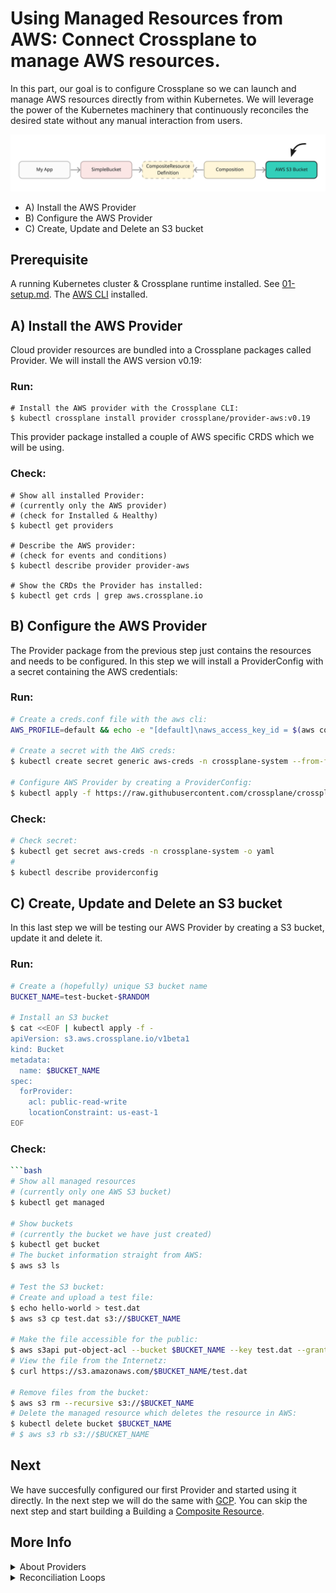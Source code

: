 # Using Managed Resources from AWS: Connect Crossplane to manage AWS resources.

In this part, our goal is to configure Crossplane so we can launch and manage
AWS resources directly from within Kubernetes. We will leverage the power of the
Kubernetes machinery that continuously reconciles the desired state without any
manual interaction from users.  

![architecture-s3-bucket](architecture-s3-bucket.jpg)

* A) Install the AWS Provider
* B) Configure the AWS Provider
* C) Create, Update and Delete an S3 bucket

## Prerequisite

A running Kubernetes cluster & Crossplane runtime installed. See
[01-setup.md](Setup). The [AWS CLI](https://aws.amazon.com/cli/) installed.

## A) Install the AWS Provider

Cloud provider resources are bundled into a Crossplane packages called Provider.
We will install the AWS version v0.19:

### Run:
```Bash:
# Install the AWS provider with the Crossplane CLI:
$ kubectl crossplane install provider crossplane/provider-aws:v0.19
```

This provider package installed a couple of AWS specific CRDS which we will be
using.

### Check:
```Bash:
# Show all installed Provider:
# (currently only the AWS provider)
# (check for Installed & Healthy)
$ kubectl get providers

# Describe the AWS provider:
# (check for events and conditions)
$ kubectl describe provider provider-aws

# Show the CRDs the Provider has installed: 
$ kubectl get crds | grep aws.crossplane.io
```

## B) Configure the AWS Provider

The Provider package from the previous step just contains the resources and
needs to be configured. In this step we will install a ProviderConfig with a
secret containing the AWS credentials:

### Run:
```bash
# Create a creds.conf file with the aws cli:
AWS_PROFILE=default && echo -e "[default]\naws_access_key_id = $(aws configure get aws_access_key_id --profile $AWS_PROFILE)\naws_secret_access_key = $(aws configure get aws_secret_access_key --profile $AWS_PROFILE)" > creds.conf

# Create a secret with the AWS creds:
$ kubectl create secret generic aws-creds -n crossplane-system --from-file=creds=./creds.conf

# Configure AWS Provider by creating a ProviderConfig:
$ kubectl apply -f https://raw.githubusercontent.com/crossplane/crossplane/release-1.2/docs/snippets/configure/aws/providerconfig.yaml
```

### Check:
```bash
# Check secret: 
$ kubectl get secret aws-creds -n crossplane-system -o yaml
# 
$ kubectl describe providerconfig
```

## C) Create, Update and Delete an S3 bucket

In this last step we will be testing our AWS Provider by creating a S3 bucket,
update it and delete it. 

### Run:
```bash
# Create a (hopefully) unique S3 bucket name
BUCKET_NAME=test-bucket-$RANDOM

# Install an S3 bucket
$ cat <<EOF | kubectl apply -f -
apiVersion: s3.aws.crossplane.io/v1beta1
kind: Bucket
metadata:
  name: $BUCKET_NAME
spec:
  forProvider:
    acl: public-read-write
    locationConstraint: us-east-1
EOF
```

### Check:
```bash
```bash
# Show all managed resources
# (currently only one AWS S3 bucket)
$ kubectl get managed

# Show buckets 
# (currently the bucket we have just created)
$ kubectl get bucket
# The bucket information straight from AWS:
$ aws s3 ls

# Test the S3 bucket:
# Create and upload a test file:
$ echo hello-world > test.dat
$ aws s3 cp test.dat s3://$BUCKET_NAME

# Make the file accessible for the public:
$ aws s3api put-object-acl --bucket $BUCKET_NAME --key test.dat --grant-read uri=http://acs.amazonaws.com/groups/global/AllUsers
# View the file from the Internetz:
$ curl https://s3.amazonaws.com/$BUCKET_NAME/test.dat

# Remove files from the bucket:
$ aws s3 rm --recursive s3://$BUCKET_NAME
# Delete the managed resource which deletes the resource in AWS:
$ kubectl delete bucket $BUCKET_NAME
# $ aws s3 rb s3://$BUCKET_NAME
```

## Next

We have succesfully configured our first Provider and started using it directly. In the next step we will do the same with [GCP](TODO). You can skip the next step and start building a Building a [Composite Resource](TODO).

## More Info

<details><summary>About Providers</summary>

- TODO link to other cloud provider
- [https://cloud.upbound.io/registry/crossplane/provider-aws](https://cloud.upbound.io/registry/crossplane/provider-aws)
- https://crossplane.io/docs/v1.2/getting-started/install-configure.html#get-aws-account-keyfile
- https://github.com/crossplane/provider-aws/blob/master/package/crds/s3.aws.crossplane.io_buckets.yaml
</details>

<details><summary>Reconciliation Loops</summary>

- TODO expain more about the power of the reconcilation loop
</details>